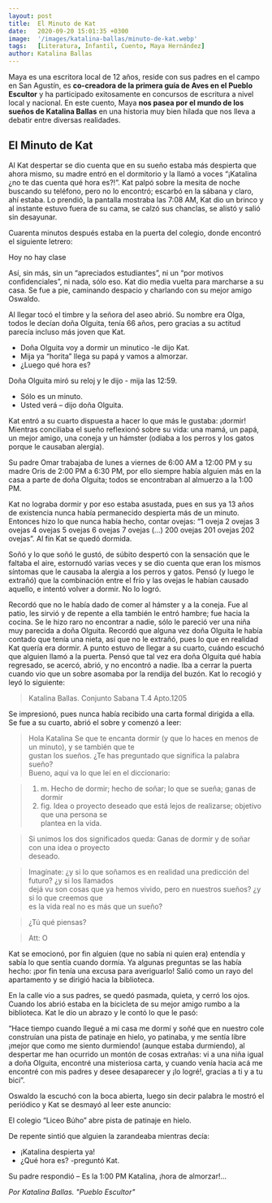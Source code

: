 ```yaml
---
layout: post
title:  El Minuto de Kat
date:   2020-09-20 15:01:35 +0300
image:  '/images/katalina-ballas/minuto-de-kat.webp'
tags:   [Literatura, Infantil, Cuento, Maya Hernández]
author: Katalina Ballas
---
```

Maya es una escritora local de 12 años, reside con sus padres en el campo en San Agustín, es **co-creadora de la primera guía de Aves en el Pueblo Escultor** y ha participado exitosamente en concursos de escritura a nivel local y nacional. En este cuento, Maya **nos pasea por el mundo de los sueños de Katalina Ballas** en una historia muy bien hilada que nos lleva a debatir entre diversas realidades.

## El Minuto de Kat

Al Kat despertar se dio cuenta que en su sueño estaba más despierta que ahora mismo, su madre entró en el dormitorio y la llamó a voces “¡Katalina ¿no te das cuenta qué hora es?!”. Kat palpó sobre la mesita de noche buscando su teléfono, pero no lo encontró; escarbó en la sábana y claro, ahí estaba. Lo prendió, la pantalla mostraba las 7:08 AM, Kat dio un brinco y al instante estuvo fuera de su cama, se calzó sus chanclas, se alistó y salió sin desayunar.

Cuarenta minutos después estaba en la puerta del colegio, donde encontró el siguiente letrero:

Hoy no hay clase

Así, sin más, sin un “apreciados estudiantes”, ni un “por motivos confidenciales”, ni nada, sólo eso. Kat dio media vuelta para marcharse a su casa. Se fue a pie, caminando despacio y charlando con su mejor amigo Oswaldo.

Al llegar tocó el timbre y la señora del aseo abrió. Su nombre era Olga, todos le decían doña Olguita, tenía 66 años, pero gracias a su actitud parecía incluso más joven que Kat.

- Doña Olguita voy a dormir un minutico -le dijo Kat.
- Mija ya “horita” llega su papá y vamos a almorzar.
- ¿Luego qué hora es?

Doña Olguita miró su reloj y le dijo - mija las 12:59.

- Sólo es un minuto.
- Usted verá – dijo doña Olguita.

Kat entró a su cuarto dispuesta a hacer lo que más le gustaba: ¡dormir! Mientras conciliaba el sueño reflexionó sobre su vida: una mamá, un papá, un mejor amigo, una coneja y un hámster (odiaba a los perros y los gatos porque le causaban alergia).

Su padre Omar trabajaba de lunes a viernes de 6:00 AM a 12:00 PM y su madre Oris de 2:00 PM a 6:30 PM, por ello siempre había alguien más en la casa a parte de doña Olguita; todos se encontraban al almuerzo a la 1:00 PM.

Kat no lograba dormir y por eso estaba asustada, pues en sus ya 13 años de existencia nunca había permanecido despierta más de un minuto. Entonces hizo lo que nunca había hecho, contar ovejas: “1 oveja 2 ovejas 3 ovejas 4 ovejas 5 ovejas 6 ovejas 7 ovejas (…) 200 ovejas 201 ovejas 202 ovejas”. Al fin Kat se quedó dormida.

Soñó y lo que soñó le gustó, de súbito despertó con la sensación que le faltaba el aire, estornudó varias veces y se dio cuenta que eran los mismos síntomas que le causaba la alergia a los perros y gatos. Pensó (y luego le extrañó) que la combinación entre el frío y las ovejas le habían causado aquello, e intentó volver a dormir. No lo logró.

Recordó que no le había dado de comer al hámster y a la coneja. Fue al patio, les sirvió y de repente a ella también le entró hambre; fue hacia la cocina. Se le hizo raro no encontrar a nadie, sólo le pareció ver una niña muy parecida a doña Olguita. Recordó que alguna vez doña Olguita le había contado que tenía una nieta, así que no le extrañó, pues lo que en realidad Kat quería era dormir. A punto estuvo de llegar a su cuarto, cuándo escuchó que alguien llamó a la puerta. Pensó que tal vez era doña Olguita qué había regresado, se acercó, abrió, y no encontró a nadie. Iba a cerrar la puerta cuando vio que un sobre asomaba por la rendija del buzón. Kat lo recogió y leyó lo siguiente:

>Katalina Ballas.
>Conjunto Sabana
>T.4
>Apto.1205

Se impresionó, pues nunca había recibido una carta formal dirigida a ella. Se fue a su cuarto, abrió el sobre y comenzó a leer:

>Hola Katalina
Se que te encanta dormir (y que lo haces en menos de un minuto), y se también que te  
gustan los sueños. ¿Te has preguntado que significa la palabra sueño?  
Bueno, aquí va lo que leí en el diccionario:  

>1. m. Hecho de dormir; hecho de soñar; lo que se sueña; ganas de dormir  
>2. fig. Idea o proyecto deseado que está lejos de realizarse; objetivo que una persona se  
plantea en la vida.

>Si unimos los dos significados queda: Ganas de dormir y de soñar con una idea o proyecto  
deseado.

>Imagínate: ¿y si lo que soñamos es en realidad una predicción del futuro? ¿y si los llamados  
dejá vu son cosas que ya hemos vivido, pero en nuestros sueños? ¿y si lo que creemos que  
es la vida real no es más que un sueño?

>¿Tú qué piensas?

>Att: O

Kat se emocionó, por fin alguien (que no sabía ni quien era) entendía y sabía lo que sentía cuando dormía. Ya algunas preguntas se las había hecho: ¡por fin tenía una excusa para averiguarlo! Salió como un rayo del apartamento y se dirigió hacia la biblioteca.

En la calle vio a sus padres, se quedó pasmada, quieta, y cerró los ojos. Cuando los abrió estaba en la bicicleta de su mejor amigo rumbo a la biblioteca. Kat le dio un abrazo y le contó lo que le pasó:

“Hace tiempo cuando llegué a mi casa me dormí y soñé que en nuestro cole construían una pista de patinaje en hielo, yo patinaba, y me sentía libre ¡mejor que como me siento durmiendo! (aunque estaba durmiendo), al despertar me han ocurrido un montón de cosas extrañas: vi a una niña igual a doña Olguita, encontré una misteriosa carta, y cuando venía hacia acá me encontré con mis padres y desee desaparecer y ¡lo logré!, gracias a ti y a tu bici”.

Oswaldo la escuchó con la boca abierta, luego sin decir palabra le mostró el periódico y Kat se desmayó al leer este anuncio:

El colegio “Liceo Búho” abre pista de patinaje en hielo.

De repente sintió que alguien la zarandeaba mientras decía:

- ¡Katalina despierta ya!
- ¿Qué hora es? -preguntó Kat.

Su padre respondió – Es la 1:00 PM Katalina, ¡hora de almorzar!...

<cite>Por Katalina Ballas. "Pueblo Escultor"</cite>
